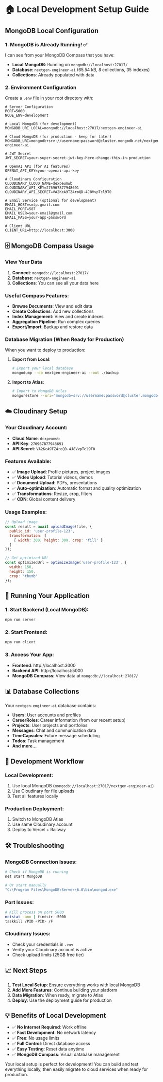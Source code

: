 # 🏠 Local Development Setup Guide

## MongoDB Local Configuration

### 1. MongoDB is Already Running! ✅
I can see from your MongoDB Compass that you have:
- **Local MongoDB**: Running on `mongodb://localhost:27017/`
- **Database**: `nextgen-engineer-ai` (65.54 kB, 8 collections, 35 indexes)
- **Collections**: Already populated with data

### 2. Environment Configuration

Create a `.env` file in your root directory with:

```env
# Server Configuration
PORT=5000
NODE_ENV=development

# Local MongoDB (for development)
MONGODB_URI_LOCAL=mongodb://localhost:27017/nextgen-engineer-ai

# Cloud MongoDB (for production - keep for later)
MONGODB_URI=mongodb+srv://username:password@cluster.mongodb.net/nextgen-engineer-ai

# JWT Secret
JWT_SECRET=your-super-secret-jwt-key-here-change-this-in-production

# OpenAI API (for AI features)
OPENAI_API_KEY=your-openai-api-key

# Cloudinary Configuration
CLOUDINARY_CLOUD_NAME=dexpeumwb
CLOUDINARY_API_KEY=276967877948691
CLOUDINARY_API_SECRET=VA2KcA9TZ4roQD-4J8VvpTcl9T0

# Email Service (optional for development)
EMAIL_HOST=smtp.gmail.com
EMAIL_PORT=587
EMAIL_USER=your-email@gmail.com
EMAIL_PASS=your-app-password

# Client URL
CLIENT_URL=http://localhost:3000
```

## 🗄️ MongoDB Compass Usage

### View Your Data
1. **Connect**: `mongodb://localhost:27017/`
2. **Database**: `nextgen-engineer-ai`
3. **Collections**: You can see all your data here

### Useful Compass Features:
- **Browse Documents**: View and edit data
- **Create Collections**: Add new collections
- **Index Management**: View and create indexes
- **Aggregation Pipeline**: Run complex queries
- **Export/Import**: Backup and restore data

### Database Migration (When Ready for Production)
When you want to deploy to production:

1. **Export from Local**:
   ```bash
   # Export your local database
   mongodump --db nextgen-engineer-ai --out ./backup
   ```

2. **Import to Atlas**:
   ```bash
   # Import to MongoDB Atlas
   mongorestore --uri="mongodb+srv://username:password@cluster.mongodb.net/" ./backup/nextgen-engineer-ai
   ```

## ☁️ Cloudinary Setup

### Your Cloudinary Account:
- **Cloud Name**: `dexpeumwb`
- **API Key**: `276967877948691`
- **API Secret**: `VA2KcA9TZ4roQD-4J8VvpTcl9T0`

### Features Available:
- ✅ **Image Upload**: Profile pictures, project images
- ✅ **Video Upload**: Tutorial videos, demos
- ✅ **Document Upload**: PDFs, presentations
- ✅ **Auto-optimization**: Automatic format and quality optimization
- ✅ **Transformations**: Resize, crop, filters
- ✅ **CDN**: Global content delivery

### Usage Examples:
```javascript
// Upload image
const result = await uploadImage(file, {
  public_id: 'user-profile-123',
  transformation: [
    { width: 300, height: 300, crop: 'fill' }
  ]
});

// Get optimized URL
const optimizedUrl = optimizeImage('user-profile-123', {
  width: 150,
  height: 150,
  crop: 'thumb'
});
```

## 🚀 Running Your Application

### 1. Start Backend (Local MongoDB):
```bash
npm run server
```

### 2. Start Frontend:
```bash
npm run client
```

### 3. Access Your App:
- **Frontend**: http://localhost:3000
- **Backend API**: http://localhost:5000
- **MongoDB Compass**: View data at `mongodb://localhost:27017/`

## 📊 Database Collections

Your `nextgen-engineer-ai` database contains:
- **Users**: User accounts and profiles
- **CareerRoles**: Career information (from our recent setup)
- **Projects**: User projects and portfolios
- **Messages**: Chat and communication data
- **TimeCapsules**: Future message scheduling
- **Todos**: Task management
- **And more...**

## 🔄 Development Workflow

### Local Development:
1. Use local MongoDB (`mongodb://localhost:27017/nextgen-engineer-ai`)
2. Use Cloudinary for file uploads
3. Test all features locally

### Production Deployment:
1. Switch to MongoDB Atlas
2. Use same Cloudinary account
3. Deploy to Vercel + Railway

## 🛠️ Troubleshooting

### MongoDB Connection Issues:
```bash
# Check if MongoDB is running
net start MongoDB

# Or start manually
"C:\Program Files\MongoDB\Server\6.0\bin\mongod.exe"
```

### Port Issues:
```bash
# Kill process on port 5000
netstat -ano | findstr :5000
taskkill /PID <PID> /F
```

### Cloudinary Issues:
- Check your credentials in `.env`
- Verify your Cloudinary account is active
- Check upload limits (25GB free tier)

## 📈 Next Steps

1. **Test Local Setup**: Ensure everything works with local MongoDB
2. **Add More Features**: Continue building your platform
3. **Data Migration**: When ready, migrate to Atlas
4. **Deploy**: Use the deployment guide for production

## 💡 Benefits of Local Development

- ✅ **No Internet Required**: Work offline
- ✅ **Fast Development**: No network latency
- ✅ **Free**: No usage limits
- ✅ **Full Control**: Direct database access
- ✅ **Easy Testing**: Reset data anytime
- ✅ **MongoDB Compass**: Visual database management

Your local setup is perfect for development! You can build and test everything locally, then easily migrate to cloud services when ready for production.
